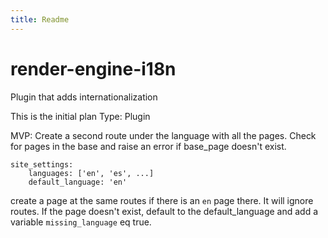 ```yaml
---
title: Readme
---
```


# render-engine-i18n
Plugin that adds internationalization

This is the initial plan
Type: Plugin

MVP: Create a second route under the language with all the pages. Check for pages in the base and raise an error if base_page doesn't exist.

```
site_settings:
    languages: ['en', 'es', ...]
    default_language: 'en'
```

create a page at the same routes if there is an `en` page there. It will ignore routes. If the page doesn't exist, default to the default_language and add a variable `missing_language` eq true.
